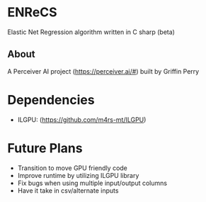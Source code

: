 # ENReCS
Elastic Net Regression algorithm written in C sharp (beta)

## About
A Perceiver AI project (https://perceiver.ai/#) built by Griffin Perry

# Dependencies
- ILGPU: (https://github.com/m4rs-mt/ILGPU)

# Future Plans
- Transition to move GPU friendly code
- Improve runtime by utilizing ILGPU library
- Fix bugs when using multiple input/output columns
- Have it take in csv/alternate inputs

